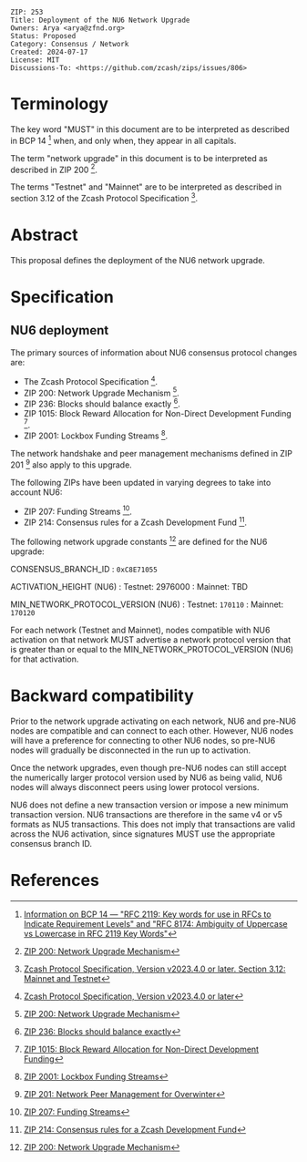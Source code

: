 
    ZIP: 253
    Title: Deployment of the NU6 Network Upgrade
    Owners: Arya <arya@zfnd.org>
    Status: Proposed
    Category: Consensus / Network
    Created: 2024-07-17
    License: MIT
    Discussions-To: <https://github.com/zcash/zips/issues/806>

# Terminology

The key word "MUST" in this document are to be interpreted as described in
BCP 14 [^BCP14] when, and only when, they appear in all capitals.

The term "network upgrade" in this document is to be interpreted as described in ZIP 200 [^zip-0200].

The terms "Testnet" and "Mainnet" are to be interpreted as described in
section 3.12 of the Zcash Protocol Specification  [^protocol-networks].

# Abstract

This proposal defines the deployment of the NU6 network upgrade.

# Specification

## NU6 deployment

The primary sources of information about NU6 consensus protocol changes are:

* The Zcash Protocol Specification [^protocol].
* ZIP 200: Network Upgrade Mechanism [^zip-0200].
* ZIP 236: Blocks should balance exactly [^zip-0236].
* ZIP 1015: Block Reward Allocation for Non-Direct Development Funding [^zip-1015].
* ZIP 2001: Lockbox Funding Streams [^zip-2001].


The network handshake and peer management mechanisms defined in ZIP 201 [^zip-0201] also apply to this upgrade.

The following ZIPs have been updated in varying degrees to take into account NU6:

* ZIP 207: Funding Streams [^zip-0207].
* ZIP 214: Consensus rules for a Zcash Development Fund [^zip-0214].

The following network upgrade constants [^zip-0200] are defined for the NU6 upgrade:

CONSENSUS_BRANCH_ID
: `0xC8E71055`

ACTIVATION_HEIGHT (NU6)
: Testnet: 2976000
: Mainnet: TBD

MIN_NETWORK_PROTOCOL_VERSION (NU6)
: Testnet: `170110`
: Mainnet: `170120`

For each network (Testnet and Mainnet), nodes compatible with NU6 activation on that network MUST advertise a network protocol version that is greater than or equal to the MIN_NETWORK_PROTOCOL_VERSION (NU6) for that activation.

# Backward compatibility

Prior to the network upgrade activating on each network, NU6 and pre-NU6 nodes are compatible and can connect to each other. However, NU6 nodes will have a preference for connecting to other NU6 nodes, so pre-NU6 nodes will gradually be disconnected in the run up to activation.

Once the network upgrades, even though pre-NU6 nodes can still accept the numerically larger protocol version used by NU6 as being valid, NU6 nodes will always disconnect peers using lower protocol versions.

NU6 does not define a new transaction version or impose a new minimum transaction version. NU6 transactions are therefore in the same v4 or v5 formats as NU5 transactions. This does not imply that transactions are valid across the NU6 activation, since signatures MUST use the appropriate consensus branch ID.

# References

[^BCP14]: [Information on BCP 14 — "RFC 2119: Key words for use in RFCs to Indicate Requirement Levels" and "RFC 8174: Ambiguity of Uppercase vs Lowercase in RFC 2119 Key Words"](https://www.rfc-editor.org/info/bcp14)

[^protocol-networks]: [Zcash Protocol Specification, Version v2023.4.0 or later. Section 3.12: Mainnet and Testnet](protocol/protocol.pdf#networks)

[^protocol]: [Zcash Protocol Specification, Version v2023.4.0 or later](protocol/protocol.pdf)

[^zip-0200]: [ZIP 200: Network Upgrade Mechanism](zip-0200.rst)

[^zip-0201]: [ZIP 201: Network Peer Management for Overwinter](zip-0201.rst)

[^zip-0207]: [ZIP 207: Funding Streams](zip-0207.rst)

[^zip-0214]: [ZIP 214: Consensus rules for a Zcash Development Fund](zip-0214.rst)

[^zip-0236]: [ZIP 236: Blocks should balance exactly](zip-0236.rst)

[^zip-1015]: [ZIP 1015: Block Reward Allocation for Non-Direct Development Funding](zip-1015.rst)

[^zip-2001]: [ZIP 2001: Lockbox Funding Streams](zip-2001.rst)
